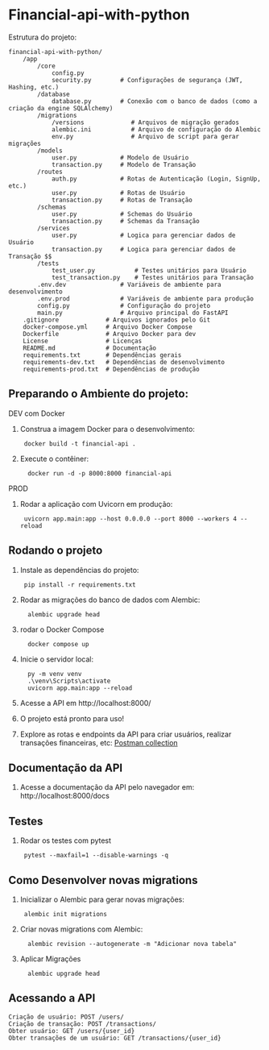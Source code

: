 # Financial-api-with-python

Estrutura do projeto:

    financial-api-with-python/
        /app
            /core
                config.py
                security.py        # Configurações de segurança (JWT, Hashing, etc.)
            /database
                database.py        # Conexão com o banco de dados (como a criação da engine SQLAlchemy)
            /migrations
                /versions             # Arquivos de migração gerados
                alembic.ini           # Arquivo de configuração do Alembic
                env.py                # Arquivo de script para gerar migrações
            /models
                user.py            # Modelo de Usuário
                transaction.py     # Modelo de Transação
            /routes
                auth.py            # Rotas de Autenticação (Login, SignUp, etc.)
                user.py            # Rotas de Usuário
                transaction.py     # Rotas de Transação
            /schemas
                user.py            # Schemas do Usuário
                transaction.py     # Schemas da Transação
            /services
                user.py            # Logica para gerenciar dados de Usuário
                transaction.py     # Logica para gerenciar dados de Transação $$
            /tests
                test_user.py           # Testes unitários para Usuário
                test_transaction.py    # Testes unitários para Transação
            .env.dev               # Variáveis de ambiente para desenvolvimento
            .env.prod              # Variáveis de ambiente para produção
            config.py              # Configuração do projeto
            main.py                # Arquivo principal do FastAPI
        .gitignore             # Arquivos ignorados pelo Git
        docker-compose.yml     # Arquivo Docker Compose
        Dockerfile             # Arquivo Docker para dev
        License                # Licenças
        README.md              # Documentação
        requirements.txt       # Dependências gerais
        requirements-dev.txt   # Dependências de desenvolvimento
        requirements-prod.txt  # Dependências de produção


## Preparando o Ambiente do projeto:
DEV com Docker

1. Construa a imagem Docker para o desenvolvimento: 

        docker build -t financial-api .
2. Execute o contêiner:

         docker run -d -p 8000:8000 financial-api

PROD
1. Rodar a aplicação com Uvicorn em produção:
    
        uvicorn app.main:app --host 0.0.0.0 --port 8000 --workers 4 --reload

## Rodando o projeto

1. Instale as dependências do projeto:
    
        pip install -r requirements.txt

2. Rodar as migrações do banco de dados com Alembic:
    
         alembic upgrade head

3. rodar o Docker Compose
    
         docker compose up

4. Inicie o servidor local:
    
         py -m venv venv
         .\venv\Scripts\activate
         uvicorn app.main:app --reload

5. Acesse a API em http://localhost:8000/

6. O projeto está pronto para uso!

7. Explore as rotas e endpoints da API para criar usuários, realizar transações financeiras, etc:
[Postman collection](https://martian-trinity-552681.postman.co/workspace/e34fa4fb-9270-4910-9be5-cdf717c76fcd/collection/11754773-7229697d-28c7-4361-a9ae-810776e7b3b9?action=share&source=email&creator=11754773&action_performed=google_login)

[//]: # (8. Acesse o painel admin em http://localhost:8000/admin/ para gerenciar models e dados do banco de dados)

## Documentação da API

1. Acesse a documentação da API pelo navegador em:
http://localhost:8000/docs

## Testes

1. Rodar os testes com pytest

        pytest --maxfail=1 --disable-warnings -q

## Como Desenvolver novas migrations

1. Inicializar o Alembic para gerar novas migrações:
    
        alembic init migrations
2. Criar novas migrations com Alembic:
    
         alembic revision --autogenerate -m "Adicionar nova tabela"
3. Aplicar Migrações
    
         alembic upgrade head

## Acessando a API

    Criação de usuário: POST /users/
    Criação de transação: POST /transactions/
    Obter usuário: GET /users/{user_id}
    Obter transações de um usuário: GET /transactions/{user_id}